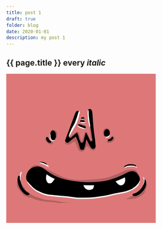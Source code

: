 ```yaml
---
title: post 1
draft: true
folder: blog
date: 2020-01-01
description: my post 1
---
```


## {{ page.title }} **every** _italic_

[![img](../avatar.png)]({{page.title}})
